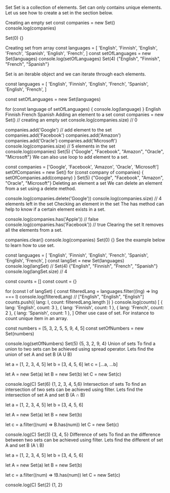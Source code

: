 Set
Set is a collection of elements. Set can only contains unique elements. Let us see how to create a set in the section below.

Creating an empty set
const companies = new Set() console.log(companies)

Set(0) {}

Creating set from array
const languages = [
  'English',
  'Finnish',
  'English',
  'French',
  'Spanish',
  'English',
  'French',
 ]
const setOfLanguages = new Set(languages)
 console.log(setOfLanguages)
Set(4) {"English", "Finnish", "French", "Spanish"}

Set is an iterable object and we can iterate through each elements.

const languages = [
  'English',
  'Finnish',
  'English',
  'French',
  'Spanish',
  'English',
  'French',
]

const setOfLanguages = new Set(languages)

for (const language of setOfLanguages) {
  console.log(language)
}
  English
  Finnish
  French
  Spanish
Adding an element to a set
const companies = new Set() // creating an empty set
console.log(companies.size) // 0

companies.add('Google') // add element to the set
companies.add('Facebook')
companies.add('Amazon')
companies.add('Oracle')
companies.add('Microsoft')
console.log(companies.size) // 5 elements in the set
console.log(companies)
Set(5) {"Google", "Facebook", "Amazon", "Oracle", "Microsoft"}
We can also use loop to add element to a set.

const companies = ['Google', 'Facebook', 'Amazon', 'Oracle', 'Microsoft']
setOfCompanies = new Set()
for (const company of companies) {
  setOfCompanies.add(company)
}
Set(5) {"Google", "Facebook", "Amazon", "Oracle", "Microsoft"}
Deleting an element a set
We can delete an element from a set using a delete method.

console.log(companies.delete('Google'))
console.log(companies.size) // 4 elements left in the set
Checking an element in the set
The has method can help to know if a certain element exists in a set.

console.log(companies.has('Apple')) // false
console.log(companies.has('Facebook')) // true
Clearing the set
It removes all the elements from a set.

companies.clear()
console.log(companies)
Set(0) {}
See the example below to learn how to use set.

const languages = [
  'English',
  'Finnish',
  'English',
  'French',
  'Spanish',
  'English',
  'French',
]
const langSet = new Set(languages)
console.log(langSet) // Set(4) {"English", "Finnish", "French", "Spanish"}
console.log(langSet.size) // 4

const counts = []
const count = {}

for (const l of langSet) {
  const filteredLang = languages.filter((lng) => lng === l)
  console.log(filteredLang) // ["English", "English", "English"]
  counts.push({ lang: l, count: filteredLang.length })
}
console.log(counts)
[
  { lang: 'English', count: 3 },
  { lang: 'Finnish', count: 1 },
  { lang: 'French', count: 2 },
  { lang: 'Spanish', count: 1 },
]
Other use case of set. For instance to count unique item in an array.

const numbers = [5, 3, 2, 5, 5, 9, 4, 5]
const setOfNumbers = new Set(numbers)

console.log(setOfNumbers)
Set(5) {5, 3, 2, 9, 4}
Union of sets
To find a union to two sets can be achieved using spread operator. Lets find the union of set A and set B (A U B)

let a = [1, 2, 3, 4, 5]
let b = [3, 4, 5, 6]
let c = [...a, ...b]

let A = new Set(a)
let B = new Set(b)
let C = new Set(c)

console.log(C)
Set(6) {1, 2, 3, 4, 5,6}
Intersection of sets
To find an intersection of two sets can be achieved using filter. Lets find the intersection of set A and set B (A ∩ B)

let a = [1, 2, 3, 4, 5]
let b = [3, 4, 5, 6]

let A = new Set(a)
let B = new Set(b)

let c = a.filter((num) => B.has(num))
let C = new Set(c)

console.log(C)
Set(3) {3, 4, 5}
Difference of sets
To find an the difference between two sets can be achieved using filter. Lets find the different of set A and set B (A \ B)

let a = [1, 2, 3, 4, 5]
let b = [3, 4, 5, 6]

let A = new Set(a)
let B = new Set(b)

let c = a.filter((num) => !B.has(num))
let C = new Set(c)

console.log(C)
Set(2) {1, 2}